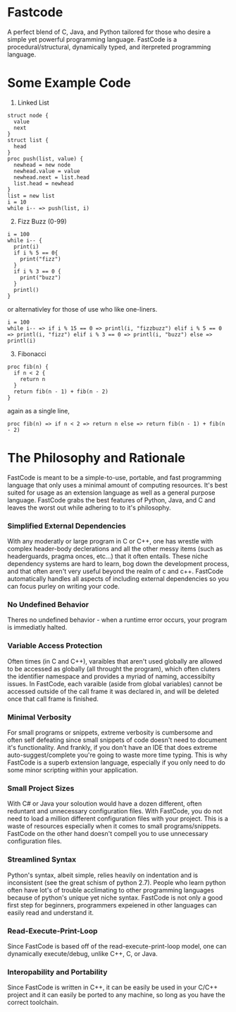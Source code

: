 # Fastcode
A perfect blend of C, Java, and Python tailored for those who desire a simple yet powerful programming language. FastCode is a procedural/structural, dynamically typed, and iterpreted programming language.

# Some Example Code

1. Linked List
```
struct node {
  value
  next
}
struct list {
  head
}
proc push(list, value) {
  newhead = new node
  newhead.value = value
  newhead.next = list.head
  list.head = newhead
}
list = new list
i = 10
while i-- => push(list, i)
```

2. Fizz Buzz (0-99)
```
i = 100
while i-- {
  print(i)
  if i % 5 == 0{
    print("fizz")
  }
  if i % 3 == 0 {
    print("buzz")
  }
  printl()
}
```
or alternativley for those of use who like one-liners.
```
i = 100
while i-- => if i % 15 == 0 => printl(i, "fizzbuzz") elif i % 5 == 0 => printl(i, "fizz") elif i % 3 == 0 => printl(i, "buzz") else => printl(i)
```
3. Fibonacci
```
proc fib(n) {
  if n < 2 {
    return n
  }
  return fib(n - 1) + fib(n - 2)
}
```
again as a single line,
```
proc fib(n) => if n < 2 => return n else => return fib(n - 1) + fib(n - 2)
```

# The Philosophy and Rationale
FastCode is meant to be a simple-to-use, portable, and fast programming language that only uses a minimal amount of computing resources. It's best suited for usage as an extension language as well as a general purpose language. FastCode grabs the best features of Python, Java, and C and leaves the worst out while adhering to to it's philosophy.
### Simplified External Dependencies
With any moderatly or large program in C or C++, one has wrestle with complex header-body declerations and all the other messy items (such as headerguards, pragma onces, etc...) that it often entails. These niche dependency systems are hard to learn, bog down the development process, and that often aren't very useful beyond the realm of c and c++.  FastCode automatically handles all aspects of including external dependencies so you can focus purley on writing your code. 
### No Undefined Behavior
Theres no undefined behavior - when a runtime error occurs, your program is immediatly halted.
### Variable Access Protection
Often times (in C and C++), varaibles that aren't used globally are allowed to be accessed as globally (all throught the program), which often cluters the identifier namespace and provides a myriad of naming, accessibilty issues. In FastCode, each varaible (aside from global variables) cannot be accessed outside of the call frame it was declared in, and will be deleted once that call frame is finished. 
### Minimal Verbosity
For small programs or snippets, extreme verbosity is cumbersome and often self defeating since small snippets of code doesn't need to document it's functionality. And frankly, if you don't have an IDE that does extreme auto-suggest/complete you're going to waste more time typing. This is why FastCode is a superb extension language, especially if you only need to do some minor scripting within your application.
### Small Project Sizes
With C# or Java your soloution would have a dozen different, often reduntant and unnecessary configuration files. With FastCode, you do not need to load a million different configuration files with your project. This is a waste of resources especially when it comes to small programs/snippets. FastCode on the other hand doesn't compell you to use unnecessary configuration files.
### Streamlined Syntax
Python's syntax, albeit simple, relies heavily on indentation and is inconsistent (see the great schism of python 2.7). People who learn python often have lot's of trouble acclimating to other programming languages because of python's unique yet niche syntax. FastCode is not only a good first step for beginners, programmers expeiened in other languages can easily read and understand it. 
### Read-Execute-Print-Loop
Since FastCode is based off of the read-execute-print-loop model, one can dynamically execute/debug, unlike C++, C, or Java. 
### Interopability and Portability
Since FastCode is written in C++, it can be easily be used in your C/C++ project and it can easily be ported to any machine, so long as you have the correct toolchain. 
